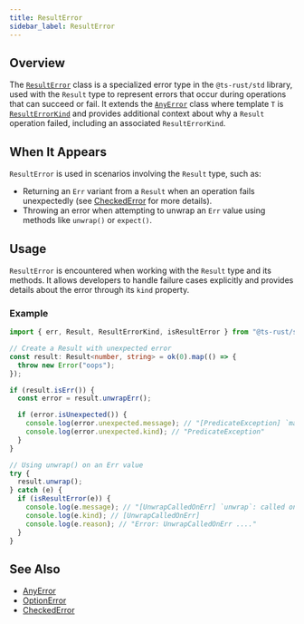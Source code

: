 ```yaml
---
title: ResultError
sidebar_label: ResultError
---
```


## Overview

The [`ResultError`](../api/Result/classes/ResultError.mdx) class is a specialized
error type in the `@ts-rust/std` library, used with the `Result` type to represent
errors that occur during operations that can succeed or fail. It extends the
[`AnyError`](./any-error.md) class where template `T` is
[`ResultErrorKind`](../api/Result/enumerations/ResultErrorKind.mdx) and provides
additional context about why a `Result` operation failed, including an
associated `ResultErrorKind`.

## When It Appears

`ResultError` is used in scenarios involving the `Result` type, such as:

- Returning an `Err` variant from a `Result` when an operation fails unexpectedly
(see [CheckedError](./checked-error.md) for more details).
- Throwing an error when attempting to unwrap an `Err` value using methods like
`unwrap()` or `expect()`.

## Usage

`ResultError` is encountered when working with the `Result` type and its methods.
It allows developers to handle failure cases explicitly and provides details about
the error through its `kind` property.

### Example

```typescript
import { err, Result, ResultErrorKind, isResultError } from "@ts-rust/std";

// Create a Result with unexpected error
const result: Result<number, string> = ok(0).map(() => {
  throw new Error("oops");
});

if (result.isErr()) {
  const error = result.unwrapErr();

  if (error.isUnexpected()) {
    console.log(error.unexpected.message); // "[PredicateException] `map`: callback `f` threw an exception. Reason: Error: oops"
    console.log(error.unexpected.kind); // "PredicateException"
  }
}

// Using unwrap() on an Err value
try {
  result.unwrap();
} catch (e) {
  if (isResultError(e)) {
    console.log(e.message); // "[UnwrapCalledOnErr] `unwrap`: called on `Err`."
    console.log(e.kind); // [UnwrapCalledOnErr]
    console.log(e.reason); // "Error: UnwrapCalledOnErr ...."
  }
}
```

## See Also

- [AnyError](./any-error.md)
- [OptionError](./option-error.md)
- [CheckedError](./checked-error.md)
